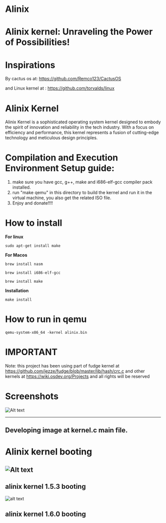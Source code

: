 # Alinix

# Alinix kernel: Unraveling the Power of Possibilities!
# Inspirations  

By cactus os at: https://github.com/Remco123/CactusOS 



and Linux kernel at : https://github.com/torvalds/linux
# Alinix Kernel
Alinix Kernel is a sophisticated operating system kernel designed to embody the spirit of innovation and reliability in the tech industry. With a focus on efficiency and performance, this kernel represents a fusion of cutting-edge technology and meticulous design principles.


# Compilation  and Execution Environment Setup guide:
1. make sure you have  gcc, g++, make and i686-elf-gcc compiler pack installed.
3. run "make qemu" in this directory to build the kernel and run it in the virtual machine, you also get the related ISO file.
4. Enjoy and donate!!!!



# How to install

**For linux**
```
sudo apt-get install make
```

**For Macos**
```
brew install nasm
```
```
brew install i686-elf-gcc
```
```
brew install make
```

**Installation**
```
make install
```

# How to run in qemu
```
qemu-system-x86_64 -kernel alinix.bin
```


# IMPORTANT
Note: this project has been using part of fudge kernel at https://github.com/jezze/fudge/blob/master/lib/hash/crc.c and other kernels at https://wiki.osdev.org/Projects and all rights will be reserved

# Screenshots


![Alt text](images/ScreenKernel.png)

------------------------------------------------------------
**Developing image at kernel.c main file.**
------------------------------------------------------------


# Alinix kernel booting 
![Alt text](boot.png)
------------------------------------------------------------
**alinix kernel 1.5.3 booting**
------------------------------------------------------------

![alt text](pictures/newKernel.png)

**alinix kernel 1.6.0 booting**
------------------------------------------------------------
